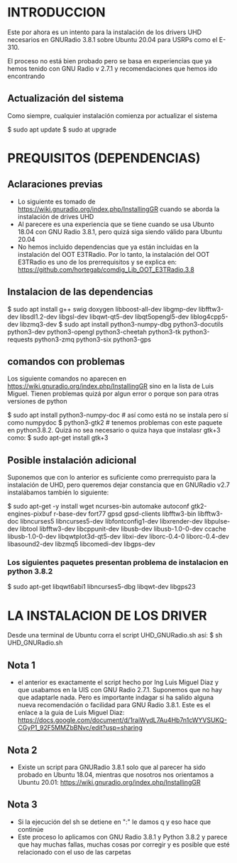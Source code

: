# INTRODUCCION
Este por ahora es un intento para la instalación de los drivers UHD necesarios en GNURadio 3.8.1 sobre Ubuntu 20.04 para USRPs como el E-310.

El proceso no está bien probado pero se basa en experiencias que ya hemos tenido con GNU Radio v 2.7.1 y recomendaciones que hemos ido encontrando

## Actualización del sistema
Como siempre, cualquier instalación comienza por actualizar el sistema

$ sudo apt update
$ sudo at upgrade

# PREQUISITOS (DEPENDENCIAS)
## Aclaraciones previas
- Lo siguiente es tomado de https://wiki.gnuradio.org/index.php/InstallingGR cuando se aborda la instalación de drives UHD
- Al parecere es una experiencia que se tiene cuando se usa Ubunto 18.04 con GNU Radio 3.8.1, pero quizá siga siendo válido para Ubuntu 20.04
- No hemos incluido dependencias que ya están incluidas en la instalación del OOT E3TRadio. Por lo tanto, la instalación del OOT E3TRadio es uno de los prerrequisitos y se explica en: https://github.com/hortegab/comdig_Lib_OOT_E3TRadio.3.8

## Instalacion de las dependencias
$ sudo apt install g++ swig doxygen libboost-all-dev libgmp-dev libfftw3-dev libsdl1.2-dev libgsl-dev libqwt-qt5-dev libqt5opengl5-dev liblog4cpp5-dev libzmq3-dev 
$ sudo apt install python3-numpy-dbg python3-docutils python3-dev python3-opengl python3-cheetah python3-tk python3-requests python3-zmq python3-six python3-gps

## comandos con problemas
Los siguiente comandos no aparecen en https://wiki.gnuradio.org/index.php/InstallingGR sino en la lista de Luis Miguel. Tienen problemas quizá por algun error o porque son para otras versiones de python

$ sudo apt install python3-numpy-doc # así como está no se instala pero sí como numpydoc
$ python3-gtk2 # tenemos problemas con este paquete en python3.8.2. Quizá no sea necesario o quiza haya que instalasr gtk+3 como: $ sudo apt-get install gtk+3

## Posible instalación adicional

Suponemos que con lo anterior es suficiente como prerrequisto para la instalación de UHD, pero queremos dejar constancia que en GNURadio v2.7 instalábamos también lo siguiente:

$ sudo apt-get -y install wget ncurses-bin automake autoconf gtk2-engines-pixbuf r-base-dev fort77  gpsd gpsd-clients libfftw3-bin libfftw3-doc libncurses5 libncurses5-dev libfontconfig1-dev libxrender-dev libpulse-dev libtool libfftw3-dev libcppunit-dev libusb-dev libusb-1.0-0-dev ccache  libusb-1.0-0-dev libqwtplot3d-qt5-dev libxi-dev  liborc-0.4-0 liborc-0.4-dev libasound2-dev libzmq5 libcomedi-dev libgps-dev

### Los siguientes paquetes presentan problema de instalacion en python 3.8.2
$ sudo apt-get libqwt6abi1 libncurses5-dbg libqwt-dev libgps23


# LA INSTALACION DE LOS DRIVER
Desde una terminal de Ubuntu corra el script UHD_GNURadio.sh así:
$ sh UHD_GNURadio.sh

## Nota 1
- el anterior es exactamente el script hecho por Ing Luis Miguel Diaz y que usabamos en la UIS con GNU Radio 2.7.1. Suponemos que no hay que adaptarle nada. Pero es importante indagar si ha salido alguna nueva recomendación o facilidad para GNU Radio 3.8.1. Este es el enlace a la guia de Luis Miguel Diaz: https://docs.google.com/document/d/1raiWydL7Au4Hb7n1cWYVSUKQ-CGyP1_92F5MMZbBNvc/edit?usp=sharing

## Nota 2
- Existe un script para GNURadio 3.8.1 solo que al parecer ha sido probado en Ubuntu 18.04, mientras que nosotros nos orientamos a Ubuntu 20.01: https://wiki.gnuradio.org/index.php/InstallingGR

## Nota 3
- Si la ejecución del sh se detiene en ":" le damos q y eso hace que continúe
- Este proceso lo aplicamos con GNU Radio 3.8.1 y Python 3.8.2 y parece que hay muchas fallas, muchas cosas por corregir y es posible que esté relacionado con el uso de las carpetas




